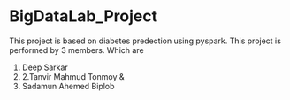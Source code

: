 # BigDataLab_Project
This project is based on diabetes predection using pyspark. This project is performed by 3 members. Which are

1. Deep Sarkar
2. 2.Tanvir Mahmud Tonmoy &
3. Sadamun Ahemed Biplob
